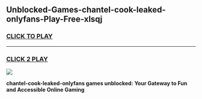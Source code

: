 
## Unblocked-Games-chantel-cook-leaked-onlyfans-Play-Free-xlsqj
<h3>
<a href="https://premium76.site?title=chantel-cook-leaked-onlyfans&ref=09A">CLICK TO PLAY</a></h3>
<hr>

<h3>
<a href="https://premium76.site?title=chantel-cook-leaked-onlyfans&ref=09A">CLICK 2 PLAY</a>
  
</h3>

<a href="https://premium76.site?title=chantel-cook-leaked-onlyfans&ref=09A"><img src="https://clearcache.store/games.png"></a>


**chantel-cook-leaked-onlyfans games unblocked: Your Gateway to Fun and Accessible Online Gaming**
